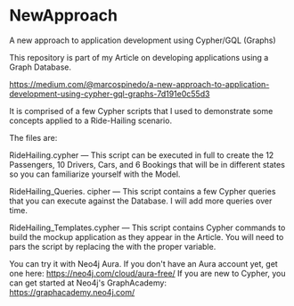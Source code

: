 # NewApproach
A new approach to application development using Cypher/GQL (Graphs)

This repository is part of my Article on developing applications using a Graph Database.  

https://medium.com/@marcospinedo/a-new-approach-to-application-development-using-cypher-gql-graphs-7d191e0c55d3

It is comprised of a few Cypher scripts that I used to demonstrate some concepts applied to a Ride-Hailing scenario. 

The files are:

RideHailing.cypher — This script can be executed in full to create the 12 Passengers, 10 Drivers, Cars, and 6 Bookings that will be in different states so you can familiarize yourself with the Model. 
   
RideHailing_Queries. cipher —  This script contains a few Cypher queries that you can execute against the Database. I will add more queries over time.

RideHailing_Templates.cypher  — This script contains Cypher commands to build the mockup application as they appear in the Article. You will need to pars the script by replacing the <field name> with the proper variable.  



You can try it with Neo4j Aura. If you don't have an Aura account yet, get one here: https://neo4j.com/cloud/aura-free/ 
If you are new to Cypher, you can get started at Neo4j's GraphAcademy: https://graphacademy.neo4j.com/
